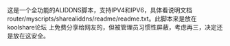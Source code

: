    这是一个全功能的ALIDDNS脚本，支持IPV4和IPV6，具体看说明文档router/myscripts/sharealiddns/readme/readme.txt。此脚本来是放在koolshare论坛
上免费分享给网友的，但被管理员习惯性屏蔽，考虑再三，决定还是放在这安全。



